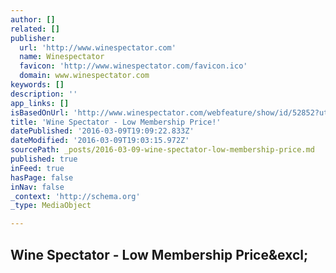 ```yaml
---
author: []
related: []
publisher:
  url: 'http://www.winespectator.com'
  name: Winespectator
  favicon: 'http://www.winespectator.com/favicon.ico'
  domain: www.winespectator.com
keywords: []
description: ''
app_links: []
isBasedOnUrl: 'http://www.winespectator.com/webfeature/show/id/52852?utm_medium=email&utm_source=Health-Eletter030816B&utm_campaign=Health030916'
title: 'Wine Spectator - Low Membership Price!'
datePublished: '2016-03-09T19:09:22.833Z'
dateModified: '2016-03-09T19:03:15.972Z'
sourcePath: _posts/2016-03-09-wine-spectator-low-membership-price.md
published: true
inFeed: true
hasPage: false
inNav: false
_context: 'http://schema.org'
_type: MediaObject

---
```

<article style=""><h1>Wine Spectator - Low Membership Price&amp;excl;</h1></article>